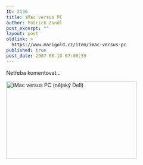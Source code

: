 ```yaml
---
ID: 2136
title: iMac versus PC
author: Patrick Zandl
post_excerpt: ""
layout: post
oldlink: >
  https://www.marigold.cz/item/imac-versus-pc
published: true
post_date: 2007-08-10 07:00:39
---
```

Netřeba komentovat... 

<a href="http://www.marigold.cz/wp-content/imac_vs_dell.jpg"><img src="http://www.marigold.cz/wp-content/_imac_vs_dell.jpg" width="350" height="209" alt="iMac versus PC (nějaký Dell)" title="iMac versus PC (nějaký Dell)"  /></a>